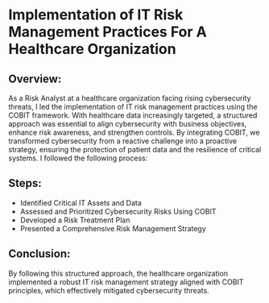 # Implementation of IT Risk Management Practices For A Healthcare Organization



 

<h2>Overview:</h2>
As a Risk Analyst at a healthcare organization facing rising cybersecurity threats, I led the implementation of IT risk management practices using the COBIT framework. With healthcare data increasingly targeted, a structured approach was essential to align cybersecurity with business objectives, enhance risk awareness, and strengthen controls. By integrating COBIT, we transformed cybersecurity from a reactive challenge into a proactive strategy, ensuring the protection of patient data and the resilience of critical systems. I followed the following process: 
<br />


<h2>Steps:</h2>

- Identified Critical IT Assets and Data
- Assessed and Prioritized Cybersecurity Risks Using COBIT
- Developed a Risk Treatment Plan
- Presented a Comprehensive Risk Management Strategy

<h2>Conclusion:</h2>

By following this structured approach, the healthcare organization implemented a robust IT risk management strategy aligned with COBIT principles, which effectively mitigated cybersecurity 
threats.

